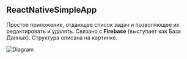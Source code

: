 ## ReactNativeSimpleApp

Простое приложение, отдающее список задач и позволяющее их редактировать и удалять. Связано с __Firebase__ (выступает как База Данных). Структура описана на картинке.

![Diagram]('./Untitled%Diagram.png')
